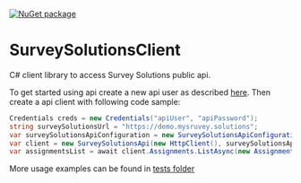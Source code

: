 [![NuGet package](https://img.shields.io/nuget/v/SurveySolutionsClient)](https://www.nuget.org/packages/SurveySolutionsClient/)

# SurveySolutionsClient
C# client library to access Survey Solutions public api.

To get started using api create a new api user as described [here](https://docs.mysurvey.solutions/headquarters/api/survey-solutions-api/). Then create a api client with following code sample:

``` C#
Credentials creds = new Credentials("apiUser", "apiPassword");
string surveySolutionsUrl = "https://demo.mysruvey.solutions";
var surveySolutionsApiConfiguration = new SurveySolutionsApiConfiguration(creds, surveySolutionsUrl);
var client = new SurveySolutionsApi(new HttpClient(), surveySolutionsApiConfiguration);
var assignmentsList = await client.Assignments.ListAsync(new AssignmentsListFilter());
```
More usage examples can be found in [tests folder](https://github.com/SlyNet/SurveySolutionsClient/tree/main/src/SurveySolutionsClient.Tests)
